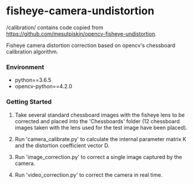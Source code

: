 # fisheye-camera-undistortion

/calibration/ contains code copied from https://github.com/mesutpiskin/opencv-fisheye-undistortion. 

Fisheye camera distortion correction based on opencv's chessboard calibration algorithm.

### Environment

- python==3.6.5
- opencv-python==4.2.0

### Getting Started

1. Take several standard chessboard images with the fisheye lens to be corrected and placed into the 'Chessboards' folder (12 chessboard images taken with the lens used for the test image have been placed).

2. Run 'camera_calibrate.py' to calculate the internal parameter matrix K and the distortion coefficient vector D.

3. Run 'image_correction.py' to correct a single image captured by the camera.

4. Run 'video_correction.py' to correct the camera in real time.

